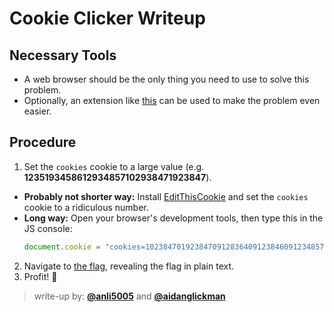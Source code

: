 # Cookie Clicker Writeup

## Necessary Tools
* A web browser should be the only thing you need to use to solve this problem.
* Optionally, an extension like [this](http://www.editthiscookie.com/) can be used to make the problem even easier.

## Procedure
 1. Set the `cookies` cookie to a large value (e.g. **1235193458612934857102938471923847**).
   * **Probably not shorter way:** Install [EditThisCookie](http://www.editthiscookie.com/) and set the `cookies` cookie to a ridiculous number.
   * **Long way:** Open your browser's development tools, then type this in the JS console:
     ```javascript
     document.cookie = "cookies=102384701923847091283640912384609123485701923857"
     ```
 2. Navigate to [the flag](http://localhost:5001/flag), revealing the flag in plain text.
 3. Profit! :tada:

> write-up by: [**@anli5005**](https://anli.dev) and [**@aidanglickman**](https://aidanglickman.com)

